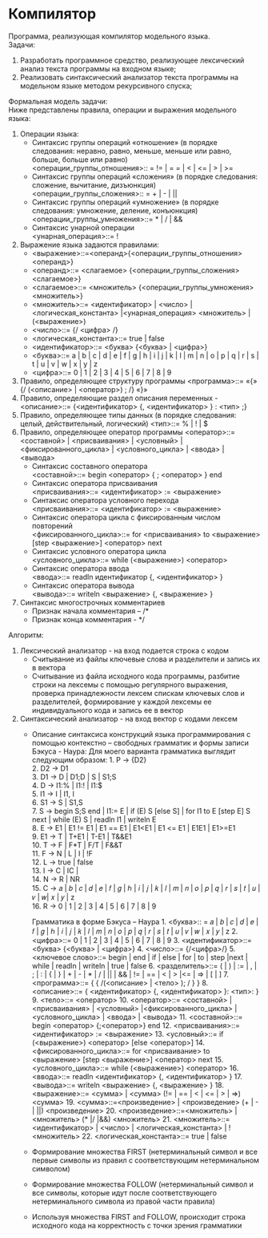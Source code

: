 # Компилятор
Программа, реализующая компилятор модельного языка.  
Задачи:  
1. Разработать программное средство, реализующее лексический анализ текста программы на входном языке;  
2. Реализовать синтаксический анализатор текста программы на модельном языке методом рекурсивного спуска;    

Формальная модель задачи:  
Ниже представлены правила, операции и выражения модельного языка:  
1. Операции языка:
    * Синтаксис группы операций «отношение» (в порядке следования: неравно, равно, меньше, меньше или равно, больше, больше или равно)  
    <операции_группы_отношения>:: = != | = = | < | <= | > | >=  
    * Синтаксис группы операций «сложения» (в порядке следования: сложение, вычитание, дизъюнкция)  
    <операции_группы_сложения>:: = + | - | ||  
    * Синтаксис группы операций «умножение» (в порядке следования: умножение, деление, конъюнкция)  
    <операции_группы_умножения>::= * | / | &&
    * Синтаксис унарной операции  
    <унарная_операция>::= !  
2. Выражение языка задаются правилами:
    * <выражение>::=<операнд>{<операции_группы_отношения> <операнд>}
    * <операнд>::= <слагаемое> {<операции_группы_сложения> <слагаемое>}
    * <слагаемое>::= <множитель> {<операции_группы_умножения> <множитель>}
    * <множитель>::= <идентификатор> | <число> | <логическая_константа> |<унарная_операция> <множитель> | (<выражение>)
    * <число>::= {/ <цифра> /}
    * <логическая_константа>::= true | false
    * <идентификатор>::= <буква> {<буква> | <цифра>}
    * <буква>::= a | b | c | d | e | f | g | h | i | j | k | l | m | n | o | p | q | r | s | t | u | v | w | x | y | z
    * <цифра>::= 0 | 1 | 2 | 3 | 4 | 5 | 6 | 7 | 8 | 9
3. Правило, определяющее структуру программы 
    <программа>::= «{» {/ (<описание> | <оператор>) ; /} «}»
4. Правило, определяющие раздел описания переменных -
    <описание>::= {<идентификатор> {, <идентификатор> } : <тип> ;} 
5. Правило, определяющее типы данных (в порядке следования: целый, действительный, логический) 
    <тип>::= % | ! | $ 
6. Правило, определяющее оператор программы 
    <оператор>::= <составной> | <присваивания> | <условный> | <фиксированного_цикла> | <условного_цикла> | <ввода> | <вывода>  
   * Синтаксис составного оператора  
    <составной>::= begin <оператор> { ; <оператор> } end
   * Синтаксис оператора присваивания  
    <присваивания>::= <идентификатор> := <выражение> 
   * Синтаксис оператора условного перехода  
    <присваивания>::= <идентификатор> := <выражение> 
   * Синтаксис оператора цикла с фиксированным числом повторений  
    <фиксированного_цикла>::= for <присваивания> to <выражение> [step <выражение>] <оператор> next
   * Синтаксис условного оператора цикла  
    <условного_цикла>::= while (<выражение>) <оператор> 
   * Синтаксис оператора ввода  
    <ввода>::= readln идентификатор {, <идентификатор> } 
   * Синтаксис оператора вывода  
    <вывода>::= writeln <выражение> {, <выражение> } 
7. Синтаксис многострочных комментариев
    * Признак начала комментария – /*
    * Признак конца комментария - */  

Алгоритм:
1. Лексический анализатор - на вход подается строка с кодом 
    * Считывание из файлы ключевые слова и разделители и запись их в вектора
    * Считывание из файла исходного кода программы, разбитие строки на лексемы с помощью регулярного выражения, проверка принадлежности лексем
    спискам ключевых слов и разделителей, формирование у каждой лексемы ее индивидуального кода и запись ее в вектор
2. Синтаксический анализатор - на вход вектор с кодами лексем
    *  Описание синтаксиса конструкций языка программирования с помощью контекстно – свободных грамматик и формы записи Бэкуса - Наура:
        Для моего варианта грамматика выглядит следующим образом:
            1. P → {D2}  
            2. D2 → D1  
            3. D1 → D | D1;D | S | S1;S  
            4. D → I1:% | I1:! | I1:$   
            5. I1 → I | I1, I  
            6. S1 → S | S1,S  
            7. S → begin S;S end | I1:= E | if (E) S [else S] | for I1 to E [step E] S next | while (E) S | readln I1 | writeln E  
            8. E → E1 | E1 != E1 | E1 == E1 | E1<E1 | E1 <= E1 | E1E1 | E1>=E1  
            9. E1 → T | T+E1 | T-E1 | T&&E1   
            10. T → F | F*T | F/T | F&&T  
            11. F → N | L | I | !F   
            12. L → true | false   
            13. I → C | IC |   
            14. N → R | NR  
            15. C → 𝑎 | 𝑏 | 𝑐 | 𝑑 | 𝑒 | 𝑓 | 𝑔 | ℎ | 𝑖 | 𝑗 | 𝑘 | 𝑙 | 𝑚 | 𝑛 | 𝑜 | 𝑝 | 𝑞 | 𝑟 | 𝑠 | 𝑡 | 𝑢 | 𝑣 | 𝑤| 𝑥 | 𝑦 | z   
            16. R → 0 | 1 | 2 | 3 | 4 | 5 | 6 | 7 | 8 | 9  
        
        Грамматика в форме Бэкуса – Наура 
            1. <буква>:: = 𝑎 | 𝑏 | 𝑐 | 𝑑 | 𝑒 | 𝑓 | 𝑔 | ℎ | 𝑖 | 𝑗 | 𝑘 | 𝑙 | 𝑚 | 𝑛 | 𝑜 | 𝑝 | 𝑞 | 𝑟 | 𝑠 | 𝑡 | 𝑢 | 𝑣 | 𝑤 | 𝑥 | 𝑦 | z
            2. <цифра>::= 0 | 1 | 2 | 3 | 4 | 5 | 6 | 7 | 8 | 9
            3. <идентификатор>::= <буква> {<буква> | <цифра>}
            4. <число>::= {/<цифра>/}
            5. <ключевое слово>::= begin | end | if | else | for | to | step |next | while | readln | writeln | true | false
            6. <разделитель>::= ( | ) | := | , | ; | : | { | } | + | - | * | / | || | && | != | == | < | > |<= | => | [ | ]
            7. <программа>::= { { /(<описание> | <тело> ); / } }
            8. <описание>::= { <идентификатор> {, <идентификатор> }: <тип>: }
            9. <тело>::= <оператор>
            10. <оператор>::= <составной> | <присваивания> | <условный> |<фиксированного_цикла> | <условного_цикла> | <ввода> | <вывода>
            11. <составной>::= begin <оператор> {;<оператор>} end
            12. <присваивания>::= <идентификатор> := <выражение>
            13. <условный>::= if (<выражение>) <оператор> [else <оператор>]
            14. <фиксированного_цикла>::= for <присваивание> to <выражение> [step <выражение>] <оператор> next
            15. <условного_цикла>::= while (<выражение>) <оператор>
            16. <ввода>::= readln <идентификатор> {, <идентификатор> }
            17. <вывода>::= writeln <выражение> {, <выражение> }
            18. <выражение>::= <сумма> | <сумма> (!= | == | < | <= | > | =>) <сумма>
            19. <сумма>::=<произведение> | <произведение> (+ | - | ||) <произведение>
            20. <произведение>::=<множитель> | <множитель> (* |/ |&&) <множитель>
            21. <множитель>::= <идентификатор> | <число> | <логическая_константа> | !<множитель>
            22. <логическая_константа>::= true | false
    * Формирование множества FIRST (нетерминальный символ и все первые символы из правил с соответствующим нетерминальном символом)
    * Формирование множества FOLLOW (нетерминальный символ и все символы, которые идут после соответствующего нетерминального символа из правой части правила)
    * Используя множества FIRST and FOLLOW, происходит строка исходного кода на корректность с точки зрения грамматики
    
